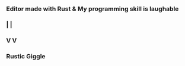 ### Editor made with Rust & My programming skill is laughable
###                    |         |
###                    V         V
###                    Rustic Giggle
